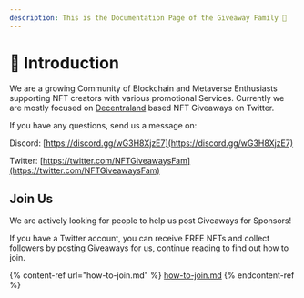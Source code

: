 ```yaml
---
description: This is the Documentation Page of the Giveaway Family 🎁
---
```


# 👋 Introduction

We are a growing Community of Blockchain and Metaverse Enthusiasts supporting NFT creators with various promotional Services. Currently we are mostly focused on [Decentraland](https://decentraland.org/) based NFT Giveaways on Twitter.



If you have any questions, send us a message on:

Discord: [https://discord.gg/wG3H8XjzE7](https://discord.gg/wG3H8XjzE7)

Twitter: [https://twitter.com/NFTGiveawaysFam](https://twitter.com/NFTGiveawaysFam)

## Join Us

We are actively looking for people to help us post Giveaways for Sponsors!

If you have a Twitter account, you can receive FREE NFTs and collect followers by posting Giveaways for us, continue reading to find out how to join.

{% content-ref url="how-to-join.md" %}
[how-to-join.md](how-to-join.md)
{% endcontent-ref %}
